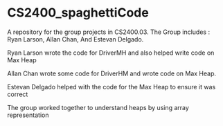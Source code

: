 # CS2400_spaghettiCode
A repository for the group projects in CS2400.03. The Group includes : Ryan Larson, Allan Chan, And Estevan Delgado. 

Ryan Larson wrote the code for DriverMH and also helped write code on Max Heap

Allan Chan wrote some code for DriverHM and wrote code on Max Heap.

Estevan Delgado helped with the code for the Max Heap to ensure it was correct

The group worked together to understand heaps by using array representation
